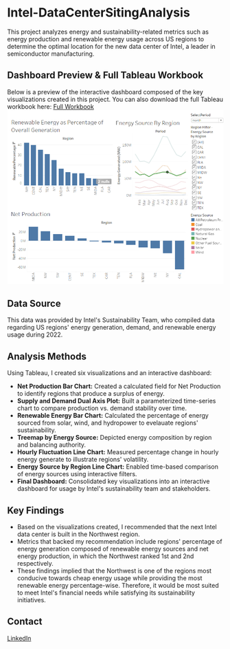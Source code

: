 # Intel-DataCenterSitingAnalysis

This project analyzes energy and sustainability-related metrics such as energy production and renewable energy usage across US regions to determine the optimal location for the new data center of Intel, a leader in semiconductor manufacturing.

## Dashboard Preview & Full Tableau Workbook
Below is a preview of the interactive dashboard composed of the key visualizations created in this project. You can also download the full Tableau workbook here:
[Full Workbook](https://drive.google.com/file/d/1lmjbzir_dAyJbKTu6S1sGS1vXcJCZ6Mm/view?usp=sharing)
![Intel Dashboard Preview](Intel-Dashboard-Preview.png)

## Data Source

This data was provided by Intel's Sustainability Team, who compiled data regarding US regions' energy generation, demand, and renewable energy usage during 2022.

## Analysis Methods

Using Tableau, I created six visualizations and an interactive dashboard:
- **Net Production Bar Chart:** Created a calculated field for Net Production to identify regions that produce a surplus of energy.
- **Supply and Demand Dual Axis Plot:** Built a parameterized time-series chart to compare production vs. demand stability over time.
- **Renewable Energy Bar Chart:** Calculated the percentage of energy sourced from solar, wind, and hydropower to evelauate regions' sustainability.
- **Treemap by Energy Source:** Depicted energy composition by region and balancing authority.
- **Hourly Fluctuation Line Chart:** Measured percentage change in hourly energy generate to illustrate regions' volatility.
- **Energy Source by Region Line Chart:** Enabled time-based comparison of energy sources using interactive filters.
- **Final Dashboard:** Consolidated key visualizations into an interactive dashboard for usage by Intel's sustainability team and stakeholders.

## Key Findings

- Based on the visualizations created, I recommended that the next Intel data center is built in the Northwest region.
- Metrics that backed my recommendation include regions' percentage of energy generation composed of renewable energy sources and net energy production, in which the Northwest ranked 1st and 2nd respectively.
- These findings implied that the Northwest is one of the regions most conducive towards cheap energy usage while providing the most renewable energy percentage-wise. Therefore, it would be most suited to meet Intel's financial needs while satisfying its sustainability initiatives.

## Contact

[LinkedIn](www.linkedin.com/in/jaydon-anyikam)
